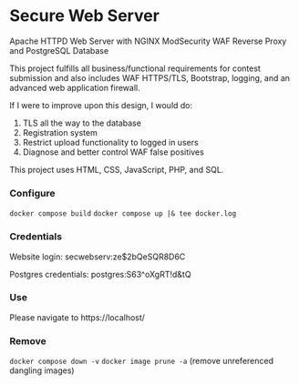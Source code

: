 # Secure Web Server
Apache HTTPD Web Server with NGINX ModSecurity WAF Reverse Proxy and PostgreSQL Database

This project fulfills all business/functional requirements for contest submission and also includes WAF HTTPS/TLS, Bootstrap, logging, and an advanced web application firewall.

If I were to improve upon this design, I would do:
1. TLS all the way to the database
2. Registration system
3. Restrict upload functionality to logged in users
4. Diagnose and better control WAF false positives

This project uses HTML, CSS, JavaScript, PHP, and SQL.

### Configure

`docker compose build`
`docker compose up |& tee docker.log`

### Credentials

Website login:
secwebserv:ze$2bQeSQR8D6C

Postgres credentials:
postgres:S63^oXgRT!d&tQ

### Use

Please navigate to https://localhost/

### Remove

`docker compose down -v`
`docker image prune -a` (remove unreferenced dangling images)